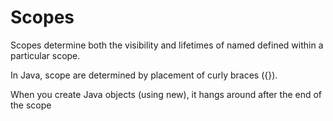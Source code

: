 # Scopes

Scopes determine both the visibility
and lifetimes of named defined within
a particular scope.

In Java, scope are determined
by placement of curly braces ({}).

When you create Java objects (using new),
it hangs around after the end of the scope
 
